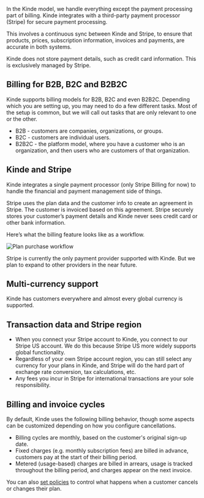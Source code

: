 
In the Kinde model, we handle everything except the payment processing part of billing. Kinde integrates with a third-party payment processor (Stripe) for secure payment processing.

This involves a continuous sync between Kinde and Stripe, to ensure that products, prices, subscription information, invoices and payments, are accurate in both systems.

Kinde does not store payment details, such as credit card information. This is exclusively managed by Stripe.

## Billing for B2B, B2C and B2B2C

Kinde supports billing models for B2B, B2C and even B2B2C. Depending which you are setting up, you may need to do a few different tasks. Most of the setup is common, but we will call out tasks that are only relevant to one or the other.

- B2B - customers are companies, organizations, or groups.
- B2C - customers are individual users.
- B2B2C - the platform model, where you have a customer who is an organization, and then users who are customers of that organization.

## Kinde and Stripe

Kinde integrates a single payment processor (only Stripe Billing for now) to handle the financial and payment management side of things.

Stripe uses the plan data and the customer info to create an agreement in Stripe. The customer is invoiced based on this agreement. Stripe securely stores your customer’s payment details and Kinde never sees credit card or other bank information.

Here’s what the billing feature looks like as a workflow.

![Plan purchase workflow](https://imagedelivery.net/skPPZTHzSlcslvHjesZQcQ/b9a7bc9a-8f32-4a6d-fe4c-799db02c1600/public)

Stripe is currently the only payment provider supported with Kinde. But we plan to expand to other providers in the near future.

## Multi-currency support

Kinde has customers everywhere and almost every global currency is supported.

## Transaction data and Stripe region

- When you connect your Stripe account to Kinde, you connect to our Stripe US account. We do this because Stripe US more widely supports global functionality.
- Regardless of your own Stripe account region, you can still select any currency for your plans in Kinde, and Stripe will do the hard part of exchange rate conversion, tax calculations, etc.
- Any fees you incur in Stripe for international transactions are your sole responsibility.

## Billing and invoice cycles

By default, Kinde uses the following billing behavior, though some aspects can be customized depending on how you configure cancellations.

- Billing cycles are monthly, based on the customer's original sign-up date.
- Fixed charges (e.g. monthly subscription fees) are billed in advance, customers pay at the start of their billing period.
- Metered (usage-based) charges are billed in arrears, usage is tracked throughout the billing period, and charges appear on the next invoice.

You can also [set policies](/billing/get-started/setup-overview/) to control what happens when a customer cancels or changes their plan.
